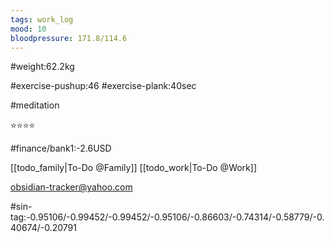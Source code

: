 ```yaml
---
tags: work_log
mood: 10
bloodpressure: 171.8/114.6
---
```


#weight:62.2kg

#exercise-pushup:46
#exercise-plank:40sec

#meditation

⭐⭐⭐⭐

#finance/bank1:-2.6USD

[[todo_family|To-Do @Family]]
[[todo_work|To-Do @Work]]

obsidian-tracker@yahoo.com


#sin-tag:-0.95106/-0.99452/-0.99452/-0.95106/-0.86603/-0.74314/-0.58779/-0.40674/-0.20791

